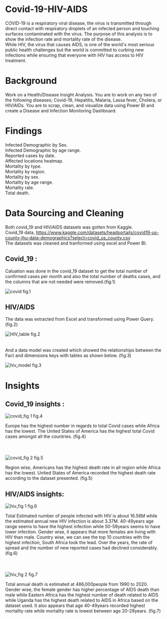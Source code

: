 # Covid-19-HIV-AIDS
COVID-19 is a respiratory viral disease, the virus is transmitted through direct contact with respiratory droplets of an infected person and touching surfaces contaminated with the virus. The purpose of this analysis is to show the infection rate and mortality rate of the disease. <br />
While HIV, the virus that causes AIDS, is one of the world's most serious public health challenges but the world is committed to curbing new infections while ensuring that everyone with HIV has access to HIV treatment. <br />

# Background
Work on a Health/Disease Insight Analysis. You are to work on any two of the following diseases; Covid-19, Hepatitis, Malaria, Lassa fever, Cholera, or HIV/AIDs. You are to scrap, clean, and visualize data using Power BI and create a Disease and Infection Monitoring Dashboard. <br />

# Findings
Infected Demographic by Sex.<br />
Infected Demographic by age range.<br />
Reported cases by date.<br />
Affected locations heatmap.<br />
Mortality by type.<br />
Mortality by region.<br />
Mortality by sex.<br />
Mortality by age range.<br />
Mortality rate.<br />
Total death.<br />

# Data Sourcing and Cleaning
Both covid_19 and HIV/AIDS datasets was gotten from Kaggle.<br /> 
Covid_19 data, https://www.kaggle.com/datasets/headsortails/covid19-us-county-jhu-data-demographics?select=covid_us_county.csv  <br />
The datasets was cleaned and tranformed using excel and Power BI. 

## Covid_19 :
Caluation was done in the covid_19 dataset to get the total number of confirmed cases per month and also the total number of deaths cases, and the columns that are not needed were removed.(fig.1)

![covid](https://user-images.githubusercontent.com/109004397/201705707-fa5b8872-9f52-443f-9c82-602d608fb39d.png)  fig.1

## HIV/AIDS
The data was extracted from Excel and transformed using Power Query. (fig.2)

![HIV_table](https://user-images.githubusercontent.com/109004397/201713161-3b784644-90f7-4d16-b0e9-aa558d45d7af.png)  fig.2
<br />
<br />
<br />
And a data model was created which showed the relationships between the Fact and dimensions keys with tables as shown below. (fig.3)

![hiv_model](https://user-images.githubusercontent.com/109004397/201713226-01341043-57e3-4bea-b0e4-6dd5ff08c71f.png)  fig.3

# Insights
## Covid_19 insights :

![covid_fig 1](https://user-images.githubusercontent.com/109004397/201704278-6bf4ce5b-4bc0-45b6-af8d-fdbf8929bbf4.png)  fig.4

Europe has the highest number in regards to total Covid cases while Africa has the lowest. The United States of America has the highest total Covid cases amongst all the countries. (fig.4)
<br />
<br />
<br />
<br />
![covid_fig 2](https://user-images.githubusercontent.com/109004397/201704281-edfe5483-8e46-4f55-b38c-59cadeaa26bf.png)  fig.5

Region wise, Americans has the highest death rate in all region while Africa has the lowest. United States of America recorded the highest death rate according to the dataset presented. (fig.5)


## HIV/AIDS insights:

![hiv_fig 1](https://user-images.githubusercontent.com/109004397/201713338-d38e08fa-aa4a-4906-afe2-c93e6d34b952.png)  fig.6

Total Estimated number of people infected with HIV is about 16.56M while the estimated annual new HIV infection is about 3.37M. 40-49years age range seems to have the highest infection while 50-59years seems to have lower infection. Gender wise, it appears that more females are living with HIV than male. Country wise, we can see the top 10 countries with the highest infection, South Africa took the lead. Over the years, the rate of spread and the number of new reported cases had declined considerably. (fig.6)
<br />
<br />
<br />
<br />
![hiv_fig 2](https://user-images.githubusercontent.com/109004397/201713693-8fa82f7e-d7b7-471e-b82e-7fec8e02b60e.png)  fig.7

Total annual death is estimated at 486,000people from 1990 to 2020. Gender wise, the female gender has higher percentage of AIDS death than male while Eastern Africa has the highest number of death related to AIDS while Uganda has the highest death related to AIDS in Africa based on the dataset used. It also appears that age 40-49years recorded highest mortality rate while mortality rate is lowest between age 20-29years. (fig.7)
